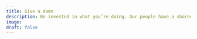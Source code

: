 ```yaml
---
title: Give a damn
description: Be invested in what you’re doing. Our people have a shared sense of purpose and are committed to producing quality work that matters.
image:
draft: false
---
```

